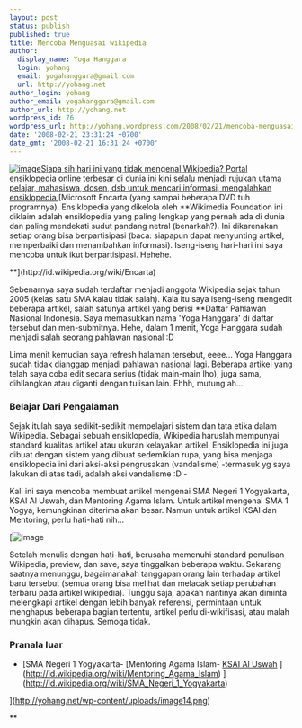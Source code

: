 ```yaml
---
layout: post
status: publish
published: true
title: Mencoba Menguasai wikipedia
author:
  display_name: Yoga Hanggara
  login: yohang
  email: yogahanggara@gmail.com
  url: http://yohang.net
author_login: yohang
author_email: yogahanggara@gmail.com
author_url: http://yohang.net
wordpress_id: 76
wordpress_url: http://yohang.wordpress.com/2008/02/21/mencoba-menguasai-wikipedia/
date: '2008-02-21 23:31:24 +0700'
date_gmt: '2008-02-21 16:31:24 +0700'
---
```

[![image](http://yohang.net/wp-content/uploads/image-thumb9.png)Siapa sih hari ini yang tidak mengenal Wikipedia? Portal ensiklopedia online terbesar di dunia ini kini selalu menjadi rujukan utama pelajar, mahasiswa, dosen, dsb untuk mencari informasi, mengalahkan ensiklopedia ](http://yohang.net/wp-content/uploads/image13.png) [Microsoft Encarta (yang sampai beberapa DVD tuh programnya). Ensiklopedia yang dikelola oleh **Wikimedia Foundation ini diklaim adalah ensiklopedia yang paling lengkap yang pernah ada di dunia dan paling mendekati sudut pandang netral (benarkah?). Ini dikarenakan setiap orang bisa berpartisipasi (baca: siapapun dapat menyunting artikel, memperbaiki dan menambahkan informasi). Iseng-iseng hari-hari ini saya mencoba untuk ikut berpartisipasi. Hehehe.  
<!--more-->**](http://id.wikipedia.org/wiki/Encarta)

Sebenarnya saya sudah terdaftar menjadi anggota Wikipedia sejak tahun 2005 (kelas satu SMA kalau tidak salah). Kala itu saya iseng-iseng mengedit beberapa artikel, salah satunya artikel yang berisi **Daftar Pahlawan Nasional Indonesia. Saya memasukkan nama 'Yoga Hanggara' di daftar tersebut dan men-submitnya. Hehe, dalam 1 menit, Yoga Hanggara sudah menjadi salah seorang pahlawan nasional :D

Lima menit kemudian saya refresh halaman tersebut, eeee... Yoga Hanggara sudah tidak dianggap menjadi pahlawan nasional lagi. Beberapa artikel yang telah saya coba edit secara serius (tidak main-main lho), juga sama, dihilangkan atau diganti dengan tulisan lain. Ehhh, mutung ah...

### Belajar Dari Pengalaman

Sejak itulah saya sedikit-sedikit mempelajari sistem dan tata etika dalam Wikipedia. Sebagai sebuah ensiklopedia, Wikipedia haruslah mempunyai standard kualitas artikel atau ukuran kelayakan artikel. Ensiklopedia ini juga dibuat dengan sistem yang dibuat sedemikian rupa, yang bisa menjaga ensiklopedia ini dari aksi-aksi pengrusakan (vandalisme) -termasuk yg saya lakukan di atas tadi, adalah aksi vandalisme :D -

Kali ini saya mencoba membuat artikel mengenai SMA Negeri 1 Yogyakarta, KSAI Al Uswah, dan Mentoring Agama Islam. Untuk artikel mengenai SMA 1 Yogya, kemungkinan diterima akan besar. Namun untuk artikel KSAI dan Mentoring, perlu hati-hati nih...

[![image](http://yohang.net/wp-content/uploads/image-thumb14.png)

Setelah menulis dengan hati-hati, berusaha memenuhi standard penulisan Wikipedia, preview, dan save, saya tinggalkan beberapa waktu. Sekarang saatnya menunggu, bagaimanakah tanggapan orang lain terhadap artikel baru tersebut (semua orang bisa melihat dan melacak setiap perubahan terbaru pada artikel wikipedia). Tunggu saja, apakah nantinya akan diminta melengkapi artikel dengan lebih banyak referensi, permintaan untuk menghapus beberapa bagian tertentu, artikel perlu di-wikifisasi, atau malah mungkin akan dihapus. Semoga tidak.

### Pranala luar
- [SMA Negeri 1 Yogyakarta- [Mentoring Agama Islam- [KSAI Al Uswah](http://id.wikipedia.org/wiki/KSAI_Al_Uswah)
](http://id.wikipedia.org/wiki/Mentoring_Agama_Islam)
](http://id.wikipedia.org/wiki/SMA_Negeri_1_Yogyakarta)

](http://yohang.net/wp-content/uploads/image14.png)

**

